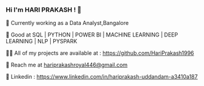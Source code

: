 ### Hi I'm HARI PRAKASH ! 👋

🔭 Currently working as a Data Analyst,Bangalore

👯 Good at SQL | PYTHON | POWER BI | MACHINE LEARNING | DEEP LEARNING | NLP | PYSPARK

👨‍💻 All of my projects are available at : https://github.com/HariPrakash1996

💬 Reach me at hariprakashroyal446@gmail.com

🧠 Linkedin : https://www.linkedin.com/in/hariprakash-uddandam-a3410a187
